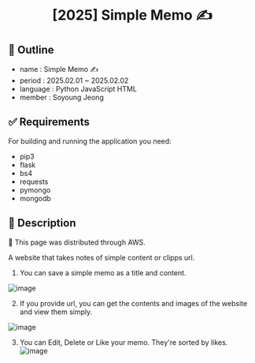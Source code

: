 <div align="center">
  <h1>[2025] Simple Memo ✍️</h1>
</div>


## 📌 Outline
- name : Simple Memo ✍️
- period : 2025.02.01 ~ 2025.02.02
- language : Python JavaScript HTML
- member : Soyoung Jeong

## ✅ Requirements
For building and running the application you need:
- pip3
- flask
- bs4
- requests
- pymongo
- mongodb

## 💁 Description
📍 This page was distributed through AWS.
  
A website that takes notes of simple content or clipps url.
1. You can save a simple memo as a title and content. 

![image](https://github.com/user-attachments/assets/ebe85b31-2a79-4a8f-90e0-399f80a11050)

2. If you provide url, you can get the contents and images of the website and view them simply.

![image](https://github.com/user-attachments/assets/9421a3fa-51ee-42e6-b279-edf6e8f5273b)

3. You can Edit, Delete or Like your memo. They're sorted by likes.
![image](https://github.com/user-attachments/assets/77eeae91-cfeb-4bfe-b827-caf55b46371f)


